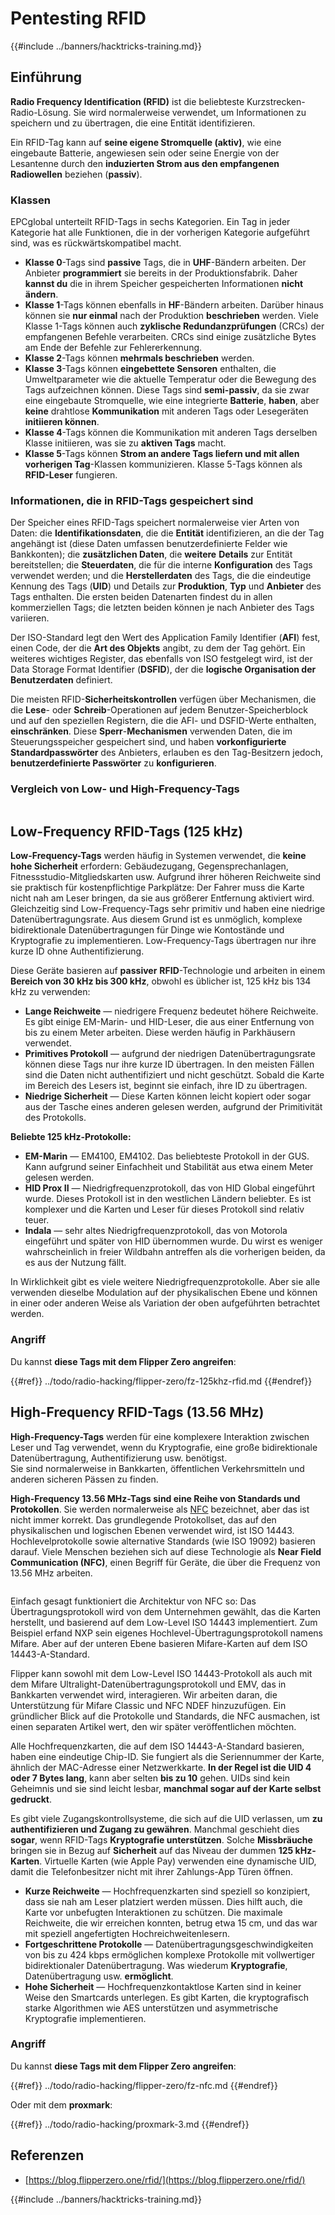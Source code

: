 # Pentesting RFID

{{#include ../banners/hacktricks-training.md}}

## Einführung

**Radio Frequency Identification (RFID)** ist die beliebteste Kurzstrecken-Radio-Lösung. Sie wird normalerweise verwendet, um Informationen zu speichern und zu übertragen, die eine Entität identifizieren.

Ein RFID-Tag kann auf **seine eigene Stromquelle (aktiv)**, wie eine eingebaute Batterie, angewiesen sein oder seine Energie von der Lesantenne durch den **induzierten Strom aus den empfangenen Radiowellen** beziehen (**passiv**).

### Klassen

EPCglobal unterteilt RFID-Tags in sechs Kategorien. Ein Tag in jeder Kategorie hat alle Funktionen, die in der vorherigen Kategorie aufgeführt sind, was es rückwärtskompatibel macht.

- **Klasse 0**-Tags sind **passive** Tags, die in **UHF**-Bändern arbeiten. Der Anbieter **programmiert** sie bereits in der Produktionsfabrik. Daher **kannst du** die in ihrem Speicher gespeicherten Informationen **nicht ändern**.
- **Klasse 1**-Tags können ebenfalls in **HF**-Bändern arbeiten. Darüber hinaus können sie **nur einmal** nach der Produktion **beschrieben** werden. Viele Klasse 1-Tags können auch **zyklische Redundanzprüfungen** (CRCs) der empfangenen Befehle verarbeiten. CRCs sind einige zusätzliche Bytes am Ende der Befehle zur Fehlererkennung.
- **Klasse 2**-Tags können **mehrmals beschrieben** werden.
- **Klasse 3**-Tags können **eingebettete Sensoren** enthalten, die Umweltparameter wie die aktuelle Temperatur oder die Bewegung des Tags aufzeichnen können. Diese Tags sind **semi-passiv**, da sie zwar eine eingebaute Stromquelle, wie eine integrierte **Batterie**, **haben**, aber **keine** drahtlose **Kommunikation** mit anderen Tags oder Lesegeräten **initiieren können**.
- **Klasse 4**-Tags können die Kommunikation mit anderen Tags derselben Klasse initiieren, was sie zu **aktiven Tags** macht.
- **Klasse 5**-Tags können **Strom an andere Tags liefern und mit allen vorherigen Tag**-Klassen kommunizieren. Klasse 5-Tags können als **RFID-Leser** fungieren.

### Informationen, die in RFID-Tags gespeichert sind

Der Speicher eines RFID-Tags speichert normalerweise vier Arten von Daten: die **Identifikationsdaten**, die die **Entität** identifizieren, an die der Tag angehängt ist (diese Daten umfassen benutzerdefinierte Felder wie Bankkonten); die **zusätzlichen Daten**, die **weitere** **Details** zur Entität bereitstellen; die **Steuerdaten**, die für die interne **Konfiguration** des Tags verwendet werden; und die **Herstellerdaten** des Tags, die die eindeutige Kennung des Tags (**UID**) und Details zur **Produktion**, **Typ** und **Anbieter** des Tags enthalten. Die ersten beiden Datenarten findest du in allen kommerziellen Tags; die letzten beiden können je nach Anbieter des Tags variieren.

Der ISO-Standard legt den Wert des Application Family Identifier (**AFI**) fest, einen Code, der die **Art des Objekts** angibt, zu dem der Tag gehört. Ein weiteres wichtiges Register, das ebenfalls von ISO festgelegt wird, ist der Data Storage Format Identifier (**DSFID**), der die **logische Organisation der Benutzerdaten** definiert.

Die meisten RFID-**Sicherheitskontrollen** verfügen über Mechanismen, die die **Lese**- oder **Schreib**-Operationen auf jedem Benutzer-Speicherblock und auf den speziellen Registern, die die AFI- und DSFID-Werte enthalten, **einschränken**. Diese **Sperr**-**Mechanismen** verwenden Daten, die im Steuerungsspeicher gespeichert sind, und haben **vorkonfigurierte Standardpasswörter** des Anbieters, erlauben es den Tag-Besitzern jedoch, **benutzerdefinierte Passwörter** zu **konfigurieren**.

### Vergleich von Low- und High-Frequency-Tags

<figure><img src="../images/image (27).png" alt=""><figcaption></figcaption></figure>

## Low-Frequency RFID-Tags (125 kHz)

**Low-Frequency-Tags** werden häufig in Systemen verwendet, die **keine hohe Sicherheit** erfordern: Gebäudezugang, Gegensprechanlagen, Fitnessstudio-Mitgliedskarten usw. Aufgrund ihrer höheren Reichweite sind sie praktisch für kostenpflichtige Parkplätze: Der Fahrer muss die Karte nicht nah am Leser bringen, da sie aus größerer Entfernung aktiviert wird. Gleichzeitig sind Low-Frequency-Tags sehr primitiv und haben eine niedrige Datenübertragungsrate. Aus diesem Grund ist es unmöglich, komplexe bidirektionale Datenübertragungen für Dinge wie Kontostände und Kryptografie zu implementieren. Low-Frequency-Tags übertragen nur ihre kurze ID ohne Authentifizierung.

Diese Geräte basieren auf **passiver** **RFID**-Technologie und arbeiten in einem **Bereich von 30 kHz bis 300 kHz**, obwohl es üblicher ist, 125 kHz bis 134 kHz zu verwenden:

- **Lange Reichweite** — niedrigere Frequenz bedeutet höhere Reichweite. Es gibt einige EM-Marin- und HID-Leser, die aus einer Entfernung von bis zu einem Meter arbeiten. Diese werden häufig in Parkhäusern verwendet.
- **Primitives Protokoll** — aufgrund der niedrigen Datenübertragungsrate können diese Tags nur ihre kurze ID übertragen. In den meisten Fällen sind die Daten nicht authentifiziert und nicht geschützt. Sobald die Karte im Bereich des Lesers ist, beginnt sie einfach, ihre ID zu übertragen.
- **Niedrige Sicherheit** — Diese Karten können leicht kopiert oder sogar aus der Tasche eines anderen gelesen werden, aufgrund der Primitivität des Protokolls.

**Beliebte 125 kHz-Protokolle:**

- **EM-Marin** — EM4100, EM4102. Das beliebteste Protokoll in der GUS. Kann aufgrund seiner Einfachheit und Stabilität aus etwa einem Meter gelesen werden.
- **HID Prox II** — Niedrigfrequenzprotokoll, das von HID Global eingeführt wurde. Dieses Protokoll ist in den westlichen Ländern beliebter. Es ist komplexer und die Karten und Leser für dieses Protokoll sind relativ teuer.
- **Indala** — sehr altes Niedrigfrequenzprotokoll, das von Motorola eingeführt und später von HID übernommen wurde. Du wirst es weniger wahrscheinlich in freier Wildbahn antreffen als die vorherigen beiden, da es aus der Nutzung fällt.

In Wirklichkeit gibt es viele weitere Niedrigfrequenzprotokolle. Aber sie alle verwenden dieselbe Modulation auf der physikalischen Ebene und können in einer oder anderen Weise als Variation der oben aufgeführten betrachtet werden.

### Angriff

Du kannst **diese Tags mit dem Flipper Zero angreifen**:

{{#ref}}
../todo/radio-hacking/flipper-zero/fz-125khz-rfid.md
{{#endref}}

## High-Frequency RFID-Tags (13.56 MHz)

**High-Frequency-Tags** werden für eine komplexere Interaktion zwischen Leser und Tag verwendet, wenn du Kryptografie, eine große bidirektionale Datenübertragung, Authentifizierung usw. benötigst.\
Sie sind normalerweise in Bankkarten, öffentlichen Verkehrsmitteln und anderen sicheren Pässen zu finden.

**High-Frequency 13.56 MHz-Tags sind eine Reihe von Standards und Protokollen**. Sie werden normalerweise als [NFC](https://nfc-forum.org/what-is-nfc/about-the-technology/) bezeichnet, aber das ist nicht immer korrekt. Das grundlegende Protokollset, das auf den physikalischen und logischen Ebenen verwendet wird, ist ISO 14443. Hochlevelprotokolle sowie alternative Standards (wie ISO 19092) basieren darauf. Viele Menschen beziehen sich auf diese Technologie als **Near Field Communication (NFC)**, einen Begriff für Geräte, die über die Frequenz von 13.56 MHz arbeiten.

<figure><img src="../images/image (22).png" alt=""><figcaption></figcaption></figure>

Einfach gesagt funktioniert die Architektur von NFC so: Das Übertragungsprotokoll wird von dem Unternehmen gewählt, das die Karten herstellt, und basierend auf dem Low-Level ISO 14443 implementiert. Zum Beispiel erfand NXP sein eigenes Hochlevel-Übertragungsprotokoll namens Mifare. Aber auf der unteren Ebene basieren Mifare-Karten auf dem ISO 14443-A-Standard.

Flipper kann sowohl mit dem Low-Level ISO 14443-Protokoll als auch mit dem Mifare Ultralight-Datenübertragungsprotokoll und EMV, das in Bankkarten verwendet wird, interagieren. Wir arbeiten daran, die Unterstützung für Mifare Classic und NFC NDEF hinzuzufügen. Ein gründlicher Blick auf die Protokolle und Standards, die NFC ausmachen, ist einen separaten Artikel wert, den wir später veröffentlichen möchten.

Alle Hochfrequenzkarten, die auf dem ISO 14443-A-Standard basieren, haben eine eindeutige Chip-ID. Sie fungiert als die Seriennummer der Karte, ähnlich der MAC-Adresse einer Netzwerkkarte. **In der Regel ist die UID 4 oder 7 Bytes lang**, kann aber selten **bis zu 10** gehen. UIDs sind kein Geheimnis und sie sind leicht lesbar, **manchmal sogar auf der Karte selbst gedruckt**.

Es gibt viele Zugangskontrollsysteme, die sich auf die UID verlassen, um **zu authentifizieren und Zugang zu gewähren**. Manchmal geschieht dies **sogar**, wenn RFID-Tags **Kryptografie unterstützen**. Solche **Missbräuche** bringen sie in Bezug auf **Sicherheit** auf das Niveau der dummen **125 kHz-Karten**. Virtuelle Karten (wie Apple Pay) verwenden eine dynamische UID, damit die Telefonbesitzer nicht mit ihrer Zahlungs-App Türen öffnen.

- **Kurze Reichweite** — Hochfrequenzkarten sind speziell so konzipiert, dass sie nah am Leser platziert werden müssen. Dies hilft auch, die Karte vor unbefugten Interaktionen zu schützen. Die maximale Reichweite, die wir erreichen konnten, betrug etwa 15 cm, und das war mit speziell angefertigten Hochreichweitenlesern.
- **Fortgeschrittene Protokolle** — Datenübertragungsgeschwindigkeiten von bis zu 424 kbps ermöglichen komplexe Protokolle mit vollwertiger bidirektionaler Datenübertragung. Was wiederum **Kryptografie**, Datenübertragung usw. **ermöglicht**.
- **Hohe Sicherheit** — Hochfrequenzkontaktlose Karten sind in keiner Weise den Smartcards unterlegen. Es gibt Karten, die kryptografisch starke Algorithmen wie AES unterstützen und asymmetrische Kryptografie implementieren.

### Angriff

Du kannst **diese Tags mit dem Flipper Zero angreifen**:

{{#ref}}
../todo/radio-hacking/flipper-zero/fz-nfc.md
{{#endref}}

Oder mit dem **proxmark**:

{{#ref}}
../todo/radio-hacking/proxmark-3.md
{{#endref}}

## Referenzen

- [https://blog.flipperzero.one/rfid/](https://blog.flipperzero.one/rfid/)

{{#include ../banners/hacktricks-training.md}}
